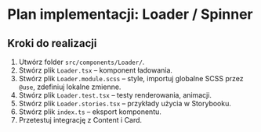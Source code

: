 # Plan implementacji: Loader / Spinner

## Kroki do realizacji

1. Utwórz folder `src/components/Loader/`.
2. Stwórz plik `Loader.tsx` – komponent ładowania.
3. Stwórz plik `Loader.module.scss` – style, importuj globalne SCSS przez `@use`, zdefiniuj lokalne zmienne.
4. Stwórz plik `Loader.test.tsx` – testy renderowania, animacji.
5. Stwórz plik `Loader.stories.tsx` – przykłady użycia w Storybooku.
6. Stwórz plik `index.ts` – eksport komponentu.
7. Przetestuj integrację z Content i Card.
